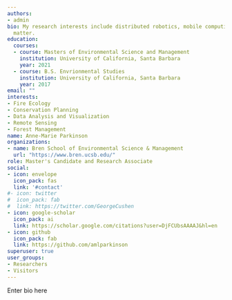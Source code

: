 ```yaml
---
authors:
- admin
bio: My research interests include distributed robotics, mobile computing and programmable
  matter.
education:
  courses:
  - course: Masters of Environmental Science and Management
    institution: University of California, Santa Barbara
    year: 2021
  - course: B.S. Envrionmental Studies
    institution: University of California, Santa Barbara
    year: 2017
email: ""
interests:
- Fire Ecology
- Conservation Planning
- Data Analysis and Visualization
- Remote Sensing
- Forest Management
name: Anne-Marie Parkinson
organizations:
- name: Bren School of Environmental Science & Management
  url: "https://www.bren.ucsb.edu/"
role: Master's Candidate and Research Associate
social:
- icon: envelope
  icon_pack: fas
  link: '#contact'
#- icon: twitter
#  icon_pack: fab
#  link: https://twitter.com/GeorgeCushen
- icon: google-scholar
  icon_pack: ai
  link: https://scholar.google.com/citations?user=DjFCUbsAAAAJ&hl=en
- icon: github
  icon_pack: fab
  link: https://github.com/amlparkinson
superuser: true
user_groups:
- Researchers
- Visitors
---
```


Enter bio here